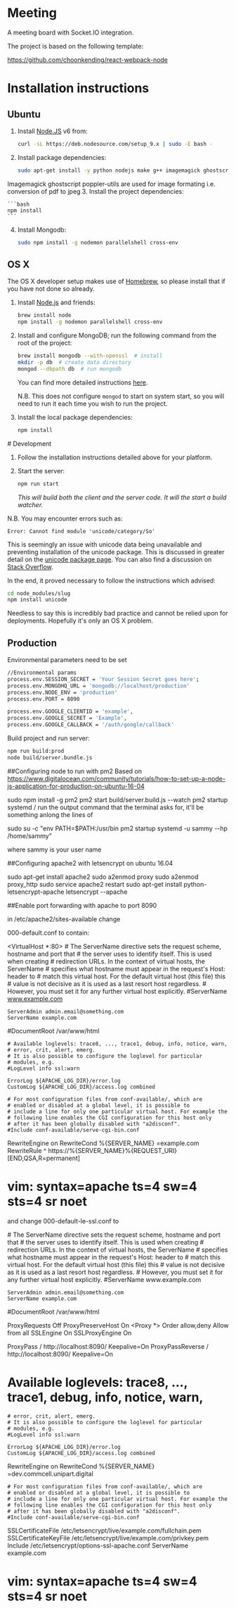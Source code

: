 # Meeting

A meeting board with Socket.IO integration.

The project is based on the following template:

https://github.com/choonkending/react-webpack-node

# Installation instructions

## Ubuntu

1. Install [Node.JS][nodejs] v6 from:

	```bash
	curl -sL https://deb.nodesource.com/setup_9.x | sudo -E bash -
	```

2. Install package dependencies:

	```bash
	sudo apt-get install -y python nodejs make g++ imagemagick ghostscript poppler-utils
	```

  Imagemagick ghostscript poppler-utils are used for image formating i.e. conversion of pdf to jpeg
3. Install the project dependencies:

	```bash
	npm install
	```

4. Install Mongodb:

	```bash
	sudo npm install -g nodemon parallelshell cross-env
	```

## OS X

The OS X developer setup makes use of [Homebrew](https://brew.sh), so please install that if you have not done so already.

1. Install [Node.js][nodejs] and friends:

	```bash
   brew install node
   npm install -g nodemon parallelshell cross-env
	```

2. Install and configure MongoDB; run the following command from the root of the project:

   ```bash
   brew install mongodb --with-openssl  # install
   mkdir -p db  # create data directory
   mongod --dbpath db  # run mongodb
   ```

   You can find more detailed instructions [here](https://docs.mongodb.com/master/tutorial/install-mongodb-on-os-x/?_ga=1.153956344.1906756264.1465927705).

   N.B. This does not configure `mongod` to start on system start, so you will need to run it each time you wish to run the project.

3. Install the local package dependencies:

	```bash
	npm install
	```

[nodejs]: https://nodejs.org/

# Development

1. Follow the installation instructions detailed above for your platform.

2. Start the server:

   ```bash
   npm run start
   ```

   _This will build both the client and the server code. It will the start a build watcher._

N.B. You may encounter errors such as:

```
Error: Cannot find module 'unicode/category/So'
```

This is seemingly an issue with unicode data being unavailable and preventing installation of the unicode package. This is discussed in greater detail on the [unicode package page](https://www.npmjs.com/package/unicode#install). You can also find a discussion on [Stack Overflow](https://github.com/dodo/node-slug/issues/58).

In the end, it proved necessary to follow the instructions which advised:

```bash
cd node_modules/slug
npm install unicode
```

Needless to say this is incredibly bad practice and cannot be relied upon for deployments. Hopefully it's only an OS X problem.


## Production

Environmental parameters need to be set

```bash
//Environmental params
process.env.SESSION_SECRET = 'Your Session Secret goes here';
process.env.MONGOHQ_URL = 'mongodb://localhost/production'
process.env.NODE_ENV = 'production'
process.env.PORT = 8090

process.env.GOOGLE_CLIENTID = 'example',
process.env.GOOGLE_SECRET = 'Example',
process.env.GOOGLE_CALLBACK = '/auth/google/callback'
```

Build project and run server:

```bash
npm run build:prod
node build/server.bundle.js
```

##Configuring node to run with pm2
Based on https://www.digitalocean.com/community/tutorials/how-to-set-up-a-node-js-application-for-production-on-ubuntu-16-04

sudo npm install -g pm2
pm2 start build/server.build.js --watch
pm2 startup systemd
/ run the output command that the terminal asks for, it'll be something anlong the lines of

sudo su -c "env PATH=$PATH:/usr/bin pm2 startup systemd -u sammy --hp /home/sammy"

where sammy is your user name


##Configuring apache2 with letsencrypt on ubuntu 16.04

sudo apt-get install apache2
sudo a2enmod proxy
sudo a2enmod proxy_http
sudo service apache2 restart
sudo apt-get install python-letsencrypt-apache
letsencrypt --apache

##Enable port forwarding with apache to port 8090

in /etc/apache2/sites-available change

000-default.conf to contain:

 <VirtualHost *:80>
	# The ServerName directive sets the request scheme, hostname and port that
	# the server uses to identify itself. This is used when creating
	# redirection URLs. In the context of virtual hosts, the ServerName
	# specifies what hostname must appear in the request's Host: header to
	# match this virtual host. For the default virtual host (this file) this
	# value is not decisive as it is used as a last resort host regardless.
	# However, you must set it for any further virtual host explicitly.
	#ServerName www.example.com

	ServerAdmin admin.email@something.com
	ServerName example.com
  #DocumentRoot /var/www/html

	# Available loglevels: trace8, ..., trace1, debug, info, notice, warn,
	# error, crit, alert, emerg.
	# It is also possible to configure the loglevel for particular
	# modules, e.g.
	#LogLevel info ssl:warn

	ErrorLog ${APACHE_LOG_DIR}/error.log
	CustomLog ${APACHE_LOG_DIR}/access.log combined

	# For most configuration files from conf-available/, which are
	# enabled or disabled at a global level, it is possible to
	# include a line for only one particular virtual host. For example the
	# following line enables the CGI configuration for this host only
	# after it has been globally disabled with "a2disconf".
	#Include conf-available/serve-cgi-bin.conf
RewriteEngine on
RewriteCond %{SERVER_NAME} =example.com
RewriteRule ^ https://%{SERVER_NAME}%{REQUEST_URI} [END,QSA,R=permanent]
</VirtualHost>

# vim: syntax=apache ts=4 sw=4 sts=4 sr noet


and change 000-default-le-ssl.conf  to

<IfModule mod_ssl.c>
<VirtualHost *:443>
	# The ServerName directive sets the request scheme, hostname and port that
	# the server uses to identify itself. This is used when creating
	# redirection URLs. In the context of virtual hosts, the ServerName
	# specifies what hostname must appear in the request's Host: header to
	# match this virtual host. For the default virtual host (this file) this
	# value is not decisive as it is used as a last resort host regardless.
	# However, you must set it for any further virtual host explicitly.
	#ServerName www.example.com

	ServerAdmin admin.email@something.com
	ServerName example.com
  #DocumentRoot /var/www/html

  ProxyRequests Off
  ProxyPreserveHost On
  <Proxy *>
    Order allow,deny
    Allow from all
  </Proxy>
  SSLEngine On
  SSLProxyEngine On

  ProxyPass / http://localhost:8090/ Keepalive=On
  ProxyPassReverse / http://localhost:8090/ Keepalive=On
  # Available loglevels: trace8, ..., trace1, debug, info, notice, warn,
	# error, crit, alert, emerg.
	# It is also possible to configure the loglevel for particular
	# modules, e.g.
	#LogLevel info ssl:warn

	ErrorLog ${APACHE_LOG_DIR}/error.log
	CustomLog ${APACHE_LOG_DIR}/access.log combined

  RewriteEngine on
  RewriteCond %{SERVER_NAME} =dev.commcell.unipart.digital

	# For most configuration files from conf-available/, which are
	# enabled or disabled at a global level, it is possible to
	# include a line for only one particular virtual host. For example the
	# following line enables the CGI configuration for this host only
	# after it has been globally disabled with "a2disconf".
	#Include conf-available/serve-cgi-bin.conf
SSLCertificateFile /etc/letsencrypt/live/example.com/fullchain.pem
SSLCertificateKeyFile /etc/letsencrypt/live/example.com/privkey.pem
Include /etc/letsencrypt/options-ssl-apache.conf
ServerName example.com
</VirtualHost>

# vim: syntax=apache ts=4 sw=4 sts=4 sr noet
</IfModule>
